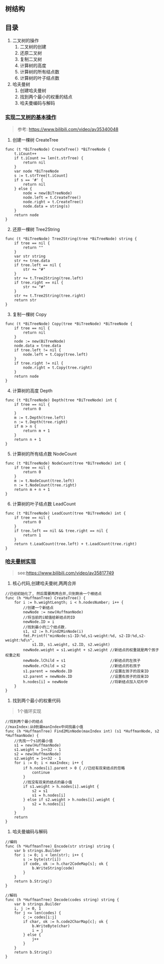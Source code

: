 ## 树结构

## 目录
1. 二叉树的操作
    1. 二叉树的创建
    1. 还原二叉树
    1. 复制二叉树
    1. 计算树的高度
    1. 计算树的所有结点数
    1. 计算树的叶子结点数
1. 哈夫曼树
    1. 创建哈夫曼树
    1. 找到两个最小的权重的结点
    1. 哈夫曼编码与解码

### [实现二叉树的基本操作](binary_tree.go)
> 参考: https://www.bilibili.com/video/av35340048
1. 创建一棵树 CreateTree
```
func (t *BiTreeNode) CreateTree() *BiTreeNode {
	t.iCount++
	if t.iCount >= len(t.strTree) {
		return nil
	}
	var node *BiTreeNode
	s := t.strTree[t.iCount]
	if s == '#' {
		return nil
	} else {
		node = new(BiTreeNode)
        node.left = t.CreateTree()
        node.right = t.CreateTree()
        node.data = string(s)
	}
	return node
}
```
2. 还原一棵树 Tree2String
```
func (t *BiTreeNode) Tree2String(tree *BiTreeNode) string {
	if tree == nil {
		return ""
	}
	var str string
	str += tree.data
	if tree.left == nil {
        str += "#"
    }
    str += t.Tree2String(tree.left)
    if tree.right == nil {
        str += "#"
    }
    str += t.Tree2String(tree.right)    
	return str
}
```
3. 复制一棵树 Copy
```
func (t *BiTreeNode) Copy(tree *BiTreeNode) *BiTreeNode {
	if tree == nil {
		return nil
	}
	node := new(BiTreeNode)
	node.data = tree.data
	if tree.left != nil {
		node.left = t.Copy(tree.left)
	}
	if tree.right != nil {
		node.right = t.Copy(tree.right)
	}
	return node
}
```
4. 计算树的高度 Depth
```
func (t *BiTreeNode) Depth(tree *BiTreeNode) int {
	if tree == nil {
		return 0
	}
	m := t.Depth(tree.left)
	n := t.Depth(tree.right)
	if m > n {
		return m + 1
	}
	return n + 1
}
```
5. 计算树的所有结点数 NodeCount
```
func (t *BiTreeNode) NodeCount(tree *BiTreeNode) int {
	if tree == nil {
		return 0
	}
	m := t.NodeCount(tree.left)
	n := t.NodeCount(tree.right)
	return m + n + 1
}
```
6. 计算树的叶子结点数 LeadCount
```
func (t *BiTreeNode) LeadCount(tree *BiTreeNode) int {
	if tree == nil {
		return 0
	}
	if tree.left == nil && tree.right == nil {
		return 1
	}
	return t.LeadCount(tree.left) + t.LeadCount(tree.right)
}
```

### [哈夫曼树实现](huffman_tree.go)
> see:https://www.bilibili.com/video/av35817749
1. 核心代码,创建哈夫曼树,两两合并
```
//已经初始化了, 然后需要两两合并,只到剩余一个根结点
func (h *HuffmanTree) CreateTree() {
	for i := h.weightLength; i < h.nodesNumber; i++ {
		//创建一个新结点
		newNode := new(HuffmanNode)
		//将当前的i赋值给新结点的ID
		newNode.ID = i
		//找到最小的二个结点数.
		s1, s2 := h.Find2MinNode(i)
		fmt.Printf("minNode:s1-ID:%d,s1-weight:%d, s2-ID:%d,s2-weight:%d\n",
			s1.ID, s1.weight, s2.ID, s2.weight)
		newNode.weight = s1.weight + s2.weight //新结点的权重就是两个孩子权重之和
		newNode.lChild = s1                    //新结点的左孩子
		newNode.rChild = s2                    //新结点的右孩子
		s1.parent = newNode.ID                 //设置左孩子的双亲ID
		s2.parent = newNode.ID                 //设置右孩子的双亲ID
		h.nodes[i] = newNode                   //将新结点加入切片中
	}
}
``` 
1. 找到两个最小的权重代码
> 1个循环实现
```
//找到两个最小的结点
//maxIndex:从0到最manIndex中间找最小值
func (h *HuffmanTree) Find2MinNode(maxIndex int) (s1 *HuffmanNode, s2 *HuffmanNode) {
	//先找一个s1的最小值
	s1 = new(HuffmanNode)
	s1.weight = 1<<32 - 1
	s2 = new(HuffmanNode)
	s2.weight = 1<<32 - 1
	for i := 0; i < maxIndex; i++ {
		if h.nodes[i].parent > 0 { //已经有双亲结点的忽略
			continue
		}
		//找没有双亲的结点的最小值
		if s1.weight > h.nodes[i].weight {
			s2 = s1
			s1 = h.nodes[i]
		} else if s2.weight > h.nodes[i].weight {
			s2 = h.nodes[i]
		}
	}
	return
}
```
1. 哈夫曼编码与解码
```
//编码
func (h *HuffmanTree) Encode(str string) string {
	var b strings.Builder
	for i := 0; i < len(str); i++ {
		s := byte(str[i])
		if code, ok := h.char2CodeMap[s]; ok {
			b.WriteString(code)
		}
	}
	return b.String()
}

//解码
func (h *HuffmanTree) Decode(codes string) string {
	var b strings.Builder
	i, j := 0, 1
	for j <= len(codes) {
		c := codes[i:j]
		if char, ok := h.code2CharMap[c]; ok {
			b.WriteByte(char)
			i = j
		} else {
			j++
		}
	}
	return b.String()
}
```